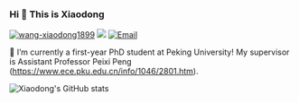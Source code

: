 ### Hi 👋 This is Xiaodong

<!--
**Wang-xd1899/Wang-xd1899** is a ✨ _special_ ✨ repository because its `README.md` (this file) appears on your GitHub profile.

Here are some ideas to get you started:
-->

<a href="https://github.com/wang-xiaodong1899"><img src="https://komarev.com/ghpvc/?username=wang-xiaodong1899" alt="wang-xiaodong1899" /></a>
<a href="https://github.com/wang-xiaodong1899?tab=followers"><img src="https://img.shields.io/github/followers/wang-xiaodong1899"></a>
<a href="mailto:wangxd220@gmail.com"><img src="https://img.shields.io/badge/Email-wangxd220@gmail.com-pink" alt="Email" /></a>

🔭 I’m currently a first-year PhD student at Peking University! My supervisor is Assistant Professor Peixi Peng (https://www.ece.pku.edu.cn/info/1046/2801.htm).

![Xiaodong's GitHub stats](https://github-readme-stats.vercel.app/api?username=Wang-xiaodong1899&show_icons=true&theme=merko)

